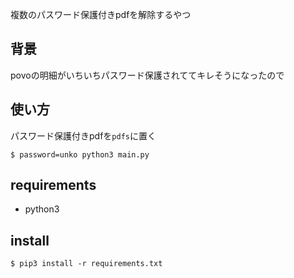 複数のパスワード保護付きpdfを解除するやつ

## 背景
povoの明細がいちいちパスワード保護されててキレそうになったので

## 使い方

パスワード保護付きpdfを`pdfs`に置く

```shell
$ password=unko python3 main.py
```

## requirements
- python3


## install

```shell
$ pip3 install -r requirements.txt
```
